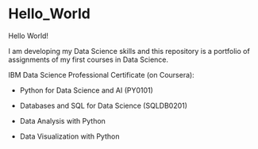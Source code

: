 # Hello_World

Hello World!

I am developing my Data Science skills and this repository is a portfolio of assignments of my first courses in Data Science. 


IBM Data Science Professional Certificate (on Coursera):

- Python for Data Science and AI (PY0101)

- Databases and SQL for Data Science (SQLDB0201)

- Data Analysis with Python

- Data Visualization with Python
